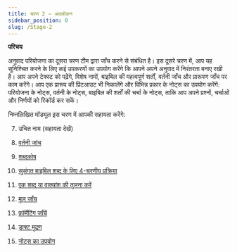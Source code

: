```yaml
---
title: चरण 2 – अवलोकन
sidebar_position: 0
slug: /Stage-2
---
```




**परिचय**


अनुवाद परियोजना का दूसरा चरण टीम द्वारा जाँच करने से संबंधित है। इस दूसरे चरण में, आप यह सुनिश्चित करने के लिए कई उपकरणों का उपयोग करेंगे कि आपने अपने अनुवाद में निरंतरता बनाए रखी है। आप अपने टेक्स्ट को पढ़ेंगे, विशेष नामों, बाइबिल की महत्वपूर्ण शर्तों, वर्तनी जाँच और प्रारूपण जाँच पर काम करेंगे। आप एक प्रारूप की प्रिंटआउट भी निकालेंगे और विभिन्न प्रकार के नोट्स का उपयोग करेंगे: परियोजना के नोट्स, वर्तनी के नोट्स, बाइबिल की शर्तों की चर्चा के नोट्स, ताकि आप अपने प्रश्नों, चर्चाओं और निर्णयों को रिकॉर्ड कर सकें।


निम्नलिखित मॉड्यूल इस चरण में आपकी सहायता करेंगे:


  7.  उचित नाम (सहायता देखें)


  8.  [वर्तनी जांच](/8.SP)


  9.  [शब्दकोष](/9.GL)


 10.  [सुसंगत बाइबिल शब्द के लिए 4-चरणीय प्रक्रिया](/10.BT)


 11.  [एक शब्द या वाक्यांश की तुलना करें](/11.MP)


 12.  [मूल जाँच](/12.BC2)


 13.  [फ़ॉर्मेटिंग जाँचें](/13.FC)


 14.  [ड्राफ्ट मुद्रण](/14.PD)


 15.  [नोट्स का उपयोग](/15.UN)

